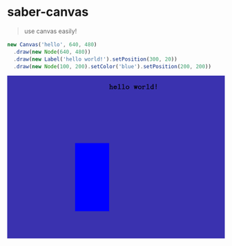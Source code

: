 # saber-canvas

> use canvas easily!

```ts
new Canvas('hello', 640, 480)
  .draw(new Node(640, 480))
  .draw(new Label('hello world!').setPosition(300, 20))
  .draw(new Node(100, 200).setColor('blue').setPosition(200, 200))
```

![loadingImage...](https://github.com/Saber2pr/MyWeb/raw/master/resource/canvas.png)
